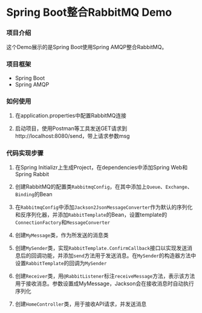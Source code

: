 # Spring Boot整合RabbitMQ Demo

### 项目介绍

这个Demo展示的是Spring Boot使用Spring AMQP整合RabbitMQ。

### 项目框架

- Spring Boot
- Spring AMQP

### 如何使用

1. 在application.properties中配置RabbitMQ连接

2. 启动项目，使用Postman等工具发送GET请求到http://localhost:8080/send，带上请求参数msg

### 代码实现步骤

1. 在Spring Initializr上生成Project，在dependencies中添加Spring Web和Spring Rabbit

2. 创建RabbitMQ的配置类```RabbitmqConfig```，在其中添加上```Queue```、```Exchange```、```Binding```的Bean

3. 在```RabbitmqConfig```中添加```Jackson2JsonMessageConverter```作为默认的序列化和反序列化器，并添加```RabbitTemplate```的Bean，设置template的```ConnectionFactory```和```MessageConverter```

4. 创建```MyMessage```类，作为所发送的消息类

5. 创建```MySender```类，实现```RabbitTemplate.ConfirmCallback```接口以实现发送消息后的回调功能，并添加```send```方法用于发送消息。在```MySender```的构造器方法中设置```RabbitTemplate```的回调为```MySender```

6. 创建```Receiver```类，用```@RabbitListener```标注```receiveMessage```方法，表示该方法用于接收消息。参数设置成MyMessage，Jackson会在接收消息时自动执行序列化

7. 创建```HomeController```类，用于接收API请求，并发送消息